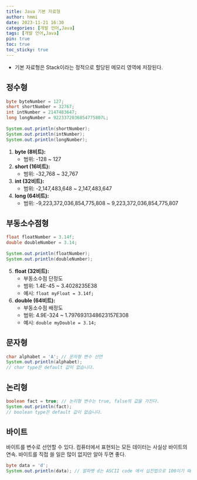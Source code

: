 ```yaml
---
title: Java 기본 자료형
author: hmmi
date: 2023-11-21 16:30
categories: [개발 언어,Java]
tags: [개발 언어,Java]
pin: true
toc: true
toc_sticky: true
---
```


- 기본 자료형은 Stack이라는 정적으로 할당된 메모리 영역에 저장된다.

## 정수형

```java
byte byteNumber = 127;
short shortNumber = 32767;  
int intNumber = 2147483647;  
long longNumber = 9223372036854775807L;  
  
System.out.println(shortNumber);  
System.out.println(intNumber);  
System.out.println(longNumber);
```

1. **byte (8비트):**
    - 범위: -128 ~ 127
2. **short (16비트):**
    - 범위: -32,768 ~ 32,767
3. **int (32비트):**
    - 범위: -2,147,483,648 ~ 2,147,483,647
4. **long (64비트):**
    - 범위: -9,223,372,036,854,775,808 ~ 9,223,372,036,854,775,807
## 부동소수점형

```java
float floatNumber = 3.14f;  
double doubleNumber = 3.14;  
  
System.out.println(floatNumber);  
System.out.println(doubleNumber);
```

5. **float (32비트):**
    - 부동소수점 단정도
    - 범위: 1.4E-45 ~ 3.4028235E38
    - 예시: `float myFloat = 3.14f;`
6. **double (64비트):**
    - 부동소수점 배정도
    - 범위: 4.9E-324 ~ 1.7976931348623157E308
    - 예시: `double myDouble = 3.14;`

## 문자형

```java
char alphabet = 'A'; // 문자형 변수 선언
System.out.println(alphabet);
// char type은 default 값이 없습니다.
```

## 논리형

```java
boolean fact = true; // 논리형 변수는 true, false의 값을 가진다.
System.out.println(fact);
// boolean type은 default 값이 없습니다.
```

## 바이트

바이트를 변수로 선언할 수 있다. 컴퓨터에서 표현되는 모든 데이터는 사실상 바이트의 연속. 바이트를 직접 쓸 일은 많이 없지만 알아 두면 좋다.

```java
byte data = 'd';
System.out.println(data); // 알파벳 d는 ASCII code 에서 십진법으로 100이기 때문에 100이라는 글자가 출력됩니다.
```
